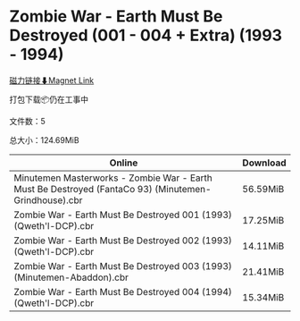 # Zombie War - Earth Must Be Destroyed (001 - 004 + Extra) (1993 - 1994)

[磁力链接⬇Magnet Link](magnet:?xt=urn:btih:8f6ea27d7f0fecfe1e194af722a2855a5c34b520&dn=Zombie%20War%20-%20Earth%20Must%20Be%20Destroyed%20%28001%20-%20004%20%2B%20Extra%29%20%281993%20-%201994%29)

打包下载📦仍在工事中

文件数：5

总大小：124.69MiB

Online | Download
--- | ---
Minutemen Masterworks - Zombie War - Earth Must Be Destroyed (FantaCo 93) (Minutemen-Grindhouse).cbr | 56.59MiB
Zombie War - Earth Must Be Destroyed 001 (1993) (Qweth'l-DCP).cbr | 17.25MiB
Zombie War - Earth Must Be Destroyed 002 (1993) (Qweth'l-DCP).cbr | 14.11MiB
Zombie War - Earth Must Be Destroyed 003 (1993) (Minutemen-Abaddon).cbr | 21.41MiB
Zombie War - Earth Must Be Destroyed 004 (1994) (Qweth'l-DCP).cbr | 15.34MiB